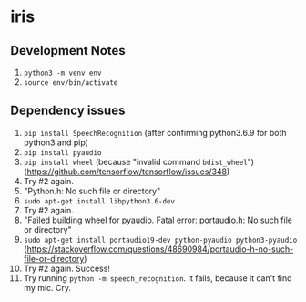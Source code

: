 # iris

## Development Notes
1. `python3 -m venv env`
2. `source env/bin/activate`

## Dependency issues
1. `pip install SpeechRecognition` (after confirming python3.6.9 for both python3 and pip)
2. `pip install pyaudio`
3. `pip install wheel` (because "invalid command `bdist_wheel`") (https://github.com/tensorflow/tensorflow/issues/348)
4. Try #2 again.
5. "Python.h: No such file or directory"
6. `sudo apt-get install libpython3.6-dev`
7. Try #2 again.
8. "Failed building wheel for pyaudio. Fatal error: portaudio.h: No such file or directory"
9. `sudo apt-get install portaudio19-dev python-pyaudio python3-pyaudio` (https://stackoverflow.com/questions/48690984/portaudio-h-no-such-file-or-directory)
10. Try #2 again. Success!
11. Try running `python -m speech_recognition`. It fails, because it can't find my mic. Cry.
